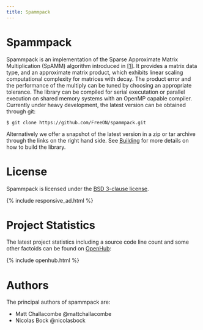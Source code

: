 ```yaml
---
title: Spammpack
---
```


# Spammpack

Spammpack is an implementation of the Sparse Approximate Matrix Multiplication
(SpAMM) algorithm introduced in [[1]](/spammpack/references.html#1).  It
provides a matrix data type, and an approximate matrix product, which exhibits
linear scaling computational complexity for matrices with decay. The product
error and the performance of the multiply can be tuned by choosing an
appropriate tolerance. The library can be compiled for serial executation or
parallel execution on shared memory systems with an OpenMP capable compiler.
Currently under heavy development, the latest version can be obtained through git:

    $ git clone https://github.com/FreeON/spammpack.git

Alternatively we offer a snapshot of the latest version in a zip or tar archive
through the links on the right hand side. See [Building](/spammpack/building.html)
for more details on how to build the library.

# License

Spammpack is licensed under the [BSD 3-clause
license](http://opensource.org/licenses/BSD-3-Clause).

{% include responsive_ad.html %}

# Project Statistics

The latest project statistics including a source code line count and some
other factoids can be found on [OpenHub](https://www.openhub.net/p/spammpack):

{% include openhub.html %}

# Authors

The principal authors of spammpack are:

  - Matt Challacombe @mattchallacombe
  - Nicolas Bock @nicolasbock
